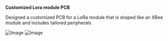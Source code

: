 **Customized Lora module PCB**

Designed a customized PCB for a LoRa module that is shaped like an XBee module and includes tailored peripherals

![Image](https://github.com/user-attachments/assets/d738ad24-508e-41c9-bf4d-31f3db127089)
![Image](https://github.com/user-attachments/assets/de4fca74-8043-419b-9a58-de01451765ea)
